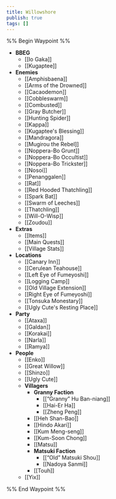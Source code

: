 ```yaml
---
title: Willowshore
publish: true
tags: []
---
```

%% Begin Waypoint %%
- **BBEG**
	- [[Io Gaka]]
	- [[Kugaptee]]
- **Enemies**
	- [[Amphisbaena]]
	- [[Arms of the Drowned]]
	- [[Cacaodemon]]
	- [[Cobbleswarm]]
	- [[Combusted]]
	- [[Gray Butcher]]
	- [[Hunting Spider]]
	- [[Kappa]]
	- [[Kugaptee's Blessing]]
	- [[Mandragora]]
	- [[Mugirou the Rebel]]
	- [[Noppera-Bo Grunt]]
	- [[Noppera-Bo Occultist]]
	- [[Noppera-Bo Trickster]]
	- [[Nosoi]]
	- [[Penanggalen]]
	- [[Rat]]
	- [[Red Hooded Thatchling]]
	- [[Spark Bat]]
	- [[Swarm of Leeches]]
	- [[Thatchling]]
	- [[Will-O-Wisp]]
	- [[Zoudou]]
- **Extras**
	- [[Items]]
	- [[Main Quests]]
	- [[Village Stats]]
- **Locations**
	- [[Canary Inn]]
	- [[Cerulean Teahouse]]
	- [[Left Eye of Fumeyoshi]]
	- [[Logging Camp]]
	- [[Old Village Extension]]
	- [[Right Eye of Fumeyoshi]]
	- [[Tonsuka Monestary]]
	- [[Ugly Cute's Resting Place]]
- **Party**
	- [[Ataxa]]
	- [[Galdan]]
	- [[Korakai]]
	- [[Narla]]
	- [[Ramya]]
- **People**
	- [[Enko]]
	- [[Great Willow]]
	- [[Shinzo]]
	- [[Ugly Cute]]
	- **Villagers**
		- **Granny Faction**
			- [[“Granny” Hu Ban-niang]]
			- [[Hai-Er Ha]]
			- [[Zheng Peng]]
		- [[Heh Shan-Bao]]
		- [[Hindo Akari]]
		- [[Kum Meng-seng]]
		- [[Kum-Soon Chong]]
		- [[Matsu]]
		- **Matsuki Faction**
			- [[“Old” Matsuki Shou]]
			- [[Nadoya Sanmi]]
		- [[Touh]]
	- [[Yix]]

%% End Waypoint %%
